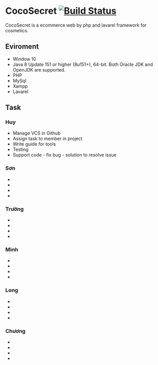 # CocoSecret [![Build Status](https://github.com/zabc995/WebMyPhamPHP)](https://github.com/zabc995/WebMyPhamPHP)

CocoSecret is a ecommerce web by php and lavarel framework for cosmetics.

## Eviroment

* Window 10
* Java 8 Update 151 or higher (8u151+), 64-bit. Both Oracle JDK and OpenJDK are supported.
* PHP
* MySql
* Xampp
* Lavarel

## Task

### Huy
* Manage VCS in Github
* Assign task to member in project
* Write guide for tools
* Testing
* Support code - fix bug - solution to resolve issue

### Sơn
* 
*
*
*

### Trường
*
*
*
*

### Minh
*
*
*
*

### Long
*
*
*
*

### Chương
*
*
*
*